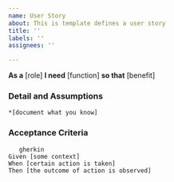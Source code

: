 ```yaml
---
name: User Story
about: This is template defines a user story
title: ''
labels: ''
assignees: ''

---
```


**As a** [role]
**I need** [function]
**so that** [benefit]

### Detail and Assumptions
    *[document what you know]

### Acceptance Criteria
       gherkin
    Given [some context]
    When [certain action is taken]
    Then [the outcome of action is observed]
